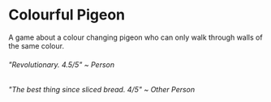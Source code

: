 # Colourful Pigeon

A game about a colour changing pigeon who can only walk through walls of the same colour.


###### "Revolutionary. 4.5/5" ~ Person

###### "The best thing since sliced bread. 4/5" ~ Other Person
